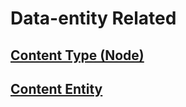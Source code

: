 # Data-entity Related

## [Content Type (Node)](content-type.md)

## [Content Entity](content-entity.md)

